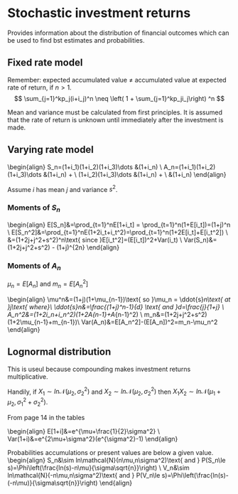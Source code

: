 
# Stochastic investment returns

Provides information about the distribution of financial outcomes which can be
used to find bst estimates and probabilities.

## Fixed rate model

Remember: expected accumulated value $\neq$ accumulated value at expected
rate of return, if $n>1$.
$$
\sum_{j=1}^kp_j(i+i_j)^n \neq \left( 1 + \sum_{j=1}^kp_ji_j\right) ^n
$$

Mean and variance must be calculated from first principles.
It is assumed that the rate of return is unknown until immediately after the
investment is made.

## Varying rate model

\begin{align}
S_n=(1+i_1)(1+i_2)(1+i_3)\dots &(1+i_n) \\
A_n=(1+i_1)(1+i_2)(1+i_3)\dots &(1+i_n) + \\
           (1+i_2)(1+i_3)\dots &(1+i_n) + \\
                               &(1+i_n)
\end{align}

Assume $i$ has mean $j$ and variance $s^2$.

### Moments of $S_n$

\begin{align}
E[S_n]&=\prod_{t=1}^nE[1+i_t] = \prod_{t=1}^n(1+E[i_t])=(1+j)^n \\
E[S_n^2]&=\prod_{t=1}^nE(1+2i_t+i_t^2)=\prod_{t=1}^n(1+2E[i_t]+E[i_t^2]) \\
        &=(1+2j+j^2+s^2)^n\text{ since }E[i_t^2]=(E[i_t])^2+Var(i_t) \\
Var(S_n)&=(1+2j+j^2+s^2) - (1+j)^{2n}
\end{align}

### Moments of $A_n$

$\mu_n = E[A_n]$ and $m_n=E[A_n^2]$

\begin{align}
\mu^n&=(1+j)(1+\mu_{n-1})\text{ so }\mu_n =
    \ddot{s}_n\text{ at }j\text{ where}\\
\ddot{s}_n&=\frac{(1+j)^n-1}{d} \text{ and }d=\frac{j}{1+j} \\
A_n^2&=(1+2i_n+i_n^2)(1+2A_{n-1}+A_{n-1}^2) \\
m_n&=(1+2j+j^2+s^2)(1+2\mu_{n-1}+m_{n-1})\\
Var(A_n)&=E[A_n^2]-(E[A_n])^2=m_n-\mu_n^2
\end{align}

## Lognormal distribution

This is useul because compounding makes investment returns  multiplicative.

Handily, if $X_1\sim ln\mathcal{N}(\mu_2, \sigma_2^2)$ and
$X_2\sim ln\mathcal{N}(\mu_2, \sigma_2^2)$ then
$X_1X_2\sim ln\mathcal{N}(\mu_1+\mu_2, \sigma_1^2+\sigma_2^2)$.

From page 14 in the tables

\begin{align}
E[1+i]&=e^{\mu+\frac{1}{2}\sigma^2} \\
Var(1+i)&=e^{2\mu+\sigma^2}(e^{\sigma^2}-1)
\end{align}

Probabilities accumulations or present values are below a given value.
\begin{align}
S_n&\sim ln\mathcal{N}(n\mu,n\sigma^2)\text{ and }
P(S_n\le s)=\Phi\left(\frac{ln(s)-n\mu}{\sigma\sqrt{n}}\right) \\
V_n&\sim ln\mathcal{N}(-n\mu,n\sigma^2)\text{ and }
P(V_n\le s)=\Phi\left(\frac{ln(s)-(-n\mu)}{\sigma\sqrt{n}}\right)
\end{align}

